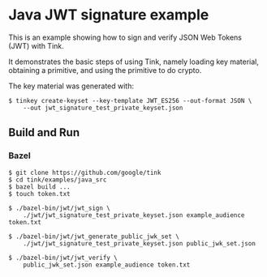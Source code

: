 # Java JWT signature example

This is an example showing how to sign and verify JSON Web Tokens (JWT) with
Tink.

It demonstrates the basic steps of using Tink, namely loading key material,
obtaining a primitive, and using the primitive to do crypto.

The key material was generated with:

```shell
$ tinkey create-keyset --key-template JWT_ES256 --out-format JSON \
    --out jwt_signature_test_private_keyset.json
```

## Build and Run

### Bazel

```shell
$ git clone https://github.com/google/tink
$ cd tink/examples/java_src
$ bazel build ...
$ touch token.txt

$ ./bazel-bin/jwt/jwt_sign \
    ./jwt/jwt_signature_test_private_keyset.json example_audience token.txt

$ ./bazel-bin/jwt/jwt_generate_public_jwk_set \
    ./jwt/jwt_signature_test_private_keyset.json public_jwk_set.json

$ ./bazel-bin/jwt/jwt_verify \
    public_jwk_set.json example_audience token.txt
```
